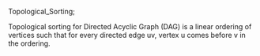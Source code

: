Topological_Sorting;

Topological sorting for Directed Acyclic Graph (DAG) is a linear ordering of vertices such
that for every directed edge uv, vertex u comes before v in the ordering.

